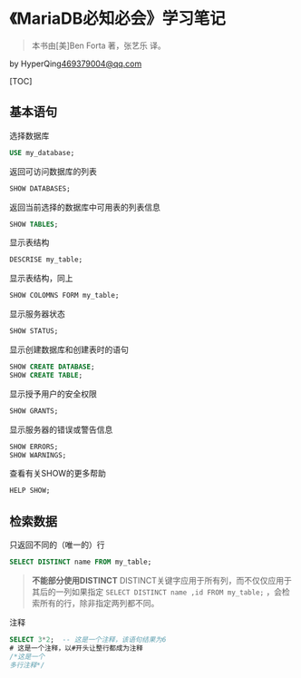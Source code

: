 # 《MariaDB必知必会》学习笔记
>本书由[美]Ben Forta 著，张艺乐 译。

by HyperQing<469379004@qq.com>

[TOC]

## 基本语句

选择数据库
```sql
USE my_database;
```

返回可访问数据库的列表
```sql
SHOW DATABASES;
```

返回当前选择的数据库中可用表的列表信息
```sql
SHOW TABLES;
```

显示表结构
```sql
DESCRISE my_table;
```

显示表结构，同上
```sql
SHOW COLOMNS FORM my_table;
```

显示服务器状态
```sql
SHOW STATUS;
```

显示创建数据库和创建表时的语句
```sql
SHOW CREATE DATABASE;
SHOW CREATE TABLE;
```

显示授予用户的安全权限
```sql
SHOW GRANTS;
```

显示服务器的错误或警告信息
```sql
SHOW ERRORS;
SHOW WARNINGS;
```

查看有关SHOW的更多帮助
```sql
HELP SHOW;
```

## 检索数据

只返回不同的（唯一的）行
```sql
SELECT DISTINCT name FROM my_table;
```
>**不能部分使用DISTINCT** DISTINCT关键字应用于所有列，而不仅仅应用于其后的一列如果指定 `SELECT DISTINCT name ,id FROM my_table;` ，会检索所有的行，除非指定两列都不同。


注释
```sql
SELECT 3*2;  -- 这是一个注释，该语句结果为6
# 这是一个注释，以#开头让整行都成为注释
/*这是一个
多行注释*/
```